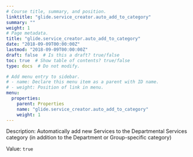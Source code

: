 ```yaml
---
# Course title, summary, and position.
linktitle: "glide.service_creator.auto_add_to_category"
summary: ""
weight: 1
# Page metadata.
title: "glide.service_creator.auto_add_to_category"
date: "2018-09-09T00:00:00Z"
lastmod: "2018-09-09T00:00:00Z"
draft: false  # Is this a draft? true/false
toc: true  # Show table of contents? true/false
type: docs  # Do not modify.

# Add menu entry to sidebar.
# - name: Declare this menu item as a parent with ID name.
# - weight: Position of link in menu.
menu:
  properties:
    parent: Properties
    name: "glide.service_creator.auto_add_to_category"
    weight: 1
---
```


Description: Automatically add new Services to the Departmental Services category (in addition to the Department or Group-specific category)


Value: `true`